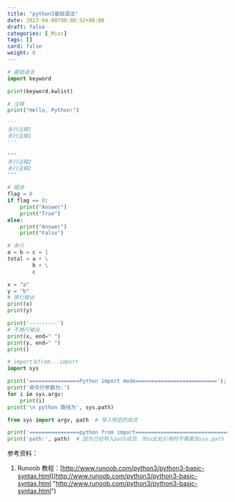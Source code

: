 ```yaml
---
title: "python3基础语法"
date: 2023-04-08T00:08:52+08:00
draft: false
categories: [_Misc]
tags: []
card: false
weight: 0
---
```


```python
# 基础语法
import keyword

print(keyword.kwlist)

# 注释
print("Hello, Python!")

'''
多行注释1
多行注释1
'''

"""
多行注释2
多行注释2
"""

# 缩进
flag = 0
if flag == 0:
    print("Answer")
    print("True")
else:
    print("Answer")
    print("False")

# 多行
a = b = c = 1
total = a + \
        b + \
        c

x = "a"
y = "b"
# 换行输出
print(x)
print(y)

print('---------')
# 不换行输出
print(x, end=" ")
print(y, end=" ")
print()

# import与from...import
import sys

print('================Python import mode==========================');
print('命令行参数为:')
for i in sys.argv:
    print(i)
print('\n python 路径为', sys.path)

from sys import argv, path  # 导入特定的成员

print('================python from import===================================')
print('path:', path)  # 因为已经导入path成员，所以此处引用时不需要加sys.path
```

参考资料：

1. Runoob 教程：[http://www.runoob.com/python3/python3-basic-syntax.html](http://www.runoob.com/python3/python3-basic-syntax.html "http://www.runoob.com/python3/python3-basic-syntax.html")
